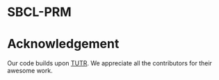 # SBCL-PRM

# Acknowledgement
Our code builds upon [TUTR](https://github.com/lssiair/TUTR). We appreciate all the contributors for their awesome work.
